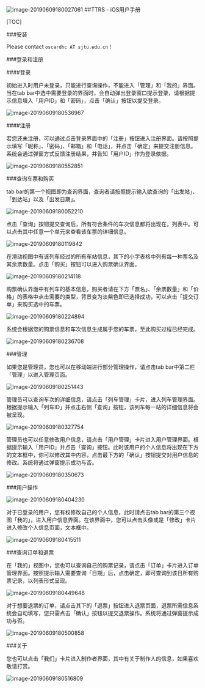 ![image-20190609180027061](assets/image-20190609180027061.png)
##TTRS - iOS用户手册 

[TOC]

###安装

Please contact `oscardhc AT sjtu.edu.cn` !

###登录和注册

####登录

初始进入时用户未登录，只能进行查询操作，不能进入「管理」和「我的」界面。当在tab bar中选中需要登录的界面时，会自动弹出登录窗口提示登录，请根据提示信息填入「用户ID」和「密码」，点击「确认」按钮以提交登录。

![image-20190609180536967](assets/image-20190609180536967.png)

####注册

若您还未注册，可以通过点击登录界面中的「注册」按钮进入注册界面。请按照提示填写「昵称」、「密码」、「邮箱」和「电话」，并点击「确定」来提交注册信息。系统会通过弹窗方式反馈注册结果，并告知「用户ID」作为登录依据。

![image-20190609180552851](assets/image-20190609180552851.png)

###查询车票和购买

tab bar的第一个视图即为查询界面，查询者请按照提示输入欲查询的「出发站」、「到达站」以及「出发日期」。

![image-20190609180052210](assets/image-20190609180052210.png)

点击「查询」按钮提交查询后，所有符合条件的车次信息都将出现在，列表中。可以点击其中任意一个单元来查看该车票的详细信息。

![image-20190609180119842](assets/image-20190609180119842.png)

在滑动视图中有该列车经过的所有车站信息，其下的小字表格中列有每一种票名及其余票数量。点击「购买」按钮可以进入购票确认界面。

![image-20190609180214118](assets/image-20190609180214118.png)

购票确认界面中有列车的基本信息，购买者请在下方「票名」、「余票数量」和「价格」的表格中点击需要的类型，背景变为淡紫色即已选择成功，可以点击「提交订单」来购买选中的车票。

![image-20190609180224894](assets/image-20190609180224894.png)

系统会根据您的购票信息和车次信息生成属于您的车票，至此购买过程已经完成。

![image-20190609180236708](assets/image-20190609180236708.png)

###管理

如果您是管理员，您也可以在移动端进行部分管理操作，请点击tab bar中第二栏「管理」以进入管理页面。

![image-20190609180251443](assets/image-20190609180251443.png)

管理员可以查询车次的详细信息，请点击「列车管理」卡片，进入列车管理界面。根据提示输入「列车ID」并点击右侧「查询」按钮，该列车每一站的详细信息将会被呈现。

![image-20190609180327754](assets/image-20190609180327754.png)

管理员也可以任意修改用户信息，请点击「用户管理」卡片进入用户管理界面。根据提示输入「用户ID」并点击「查询」按钮。此时该用户的个人信息将出现在下方的文本框中，你可以修改其中内容，点击最下方的「确认」按钮提交对用户信息的修改。系统将通过弹窗提示成功与否。

![image-20190609180350673](assets/image-20190609180350673.png)

###用户操作

![image-20190609180404230](assets/image-20190609180404230.png)

对于已登录的用户，您有权修改自己的个人信息，此时请点击tab bar的第三个视图「我的」，进入用户信息界面。在该界面中，您可以点击头像或是「修改」卡片进入修改个人信息页面，文本框中。

![image-20190609180415511](assets/image-20190609180415511.png)

###查询订单和退票

在「我的」视图中，您也可以查询自己的购票记录，请点击「订单」卡片进入订单管理界面。按照提示输入需要查询「日期」后，点击确定，即可查询到该日所有购票记录，以列表形式呈现。

![image-20190609180449648](assets/image-20190609180449648.png)

对于想要退票的订单，请点击其下的「退票」按钮进入退票页面，退票所需信息系统会自动填写，您只需点击「确认」按钮以提交退票操作。系统将通过弹窗提示成功与否。

![image-20190609180500858](assets/image-20190609180500858.png)

###关于

您也可以点击「我们」卡片进入制作者界面，其中有关于制作人的信息，如果喜欢敬请打赏。

![image-20190609180516809](assets/image-20190609180516809.png)